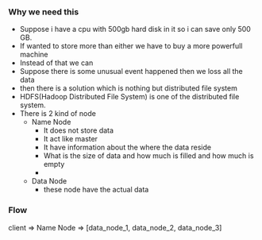 ### Why we need this 
- Suppose i have a cpu with 500gb hard disk in it so i can save only 500 GB.
- If wanted to store more than either we have to buy a more powerfull machine 
- Instead of that we can 
- Suppose there is some unusual event happened then we loss all the data 
- then there is a solution which is nothing but distributed file system 
- HDFS(Hadoop Distributed File System) is one of the distributed file system.
- There is 2 kind of node 
  - Name Node
    - It does not store data 
    - It act like master 
    - It have information about the where the data reside 
    - What is the size of data and how much is filled and how much is empty
    - 
  - Data Node 
    - these node have the actual data
    



### Flow

client => Name Node => [data_node_1, data_node_2, data_node_3]






